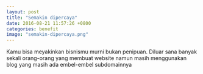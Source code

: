 ```yaml
---
layout: post
title: "Semakin dipercaya"
date: 2016-08-21 11:57:26 +0800
categories: benefit
image: "semakin-dipercaya.png"
---
```


Kamu bisa meyakinkan bisnismu murni bukan penipuan. Diluar sana banyak sekali orang-orang yang membuat website namun masih menggunakan blog yang masih ada embel-embel subdomainnya
